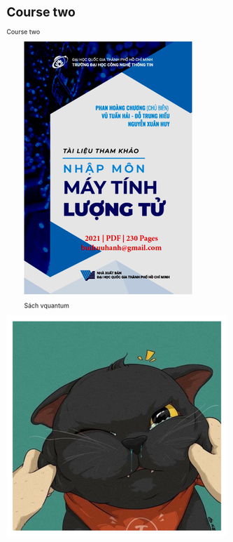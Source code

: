 # Course two

Course two



<figure><img src="../.gitbook/assets/intro_library.png" alt=""><figcaption><p>Sách vquantum</p></figcaption></figure>

<img src="../.gitbook/assets/file.excalidraw.svg" alt="" class="gitbook-drawing">
